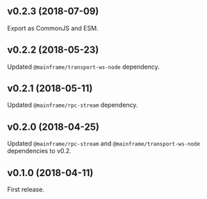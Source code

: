 ## v0.2.3 (2018-07-09)

Export as CommonJS and ESM.

## v0.2.2 (2018-05-23)

Updated `@mainframe/transport-ws-node` dependency.

## v0.2.1 (2018-05-11)

Updated `@mainframe/rpc-stream` dependency.

## v0.2.0 (2018-04-25)

Updated `@mainframe/rpc-stream` and `@mainframe/transport-ws-node` dependencies to v0.2.

## v0.1.0 (2018-04-11)

First release.
